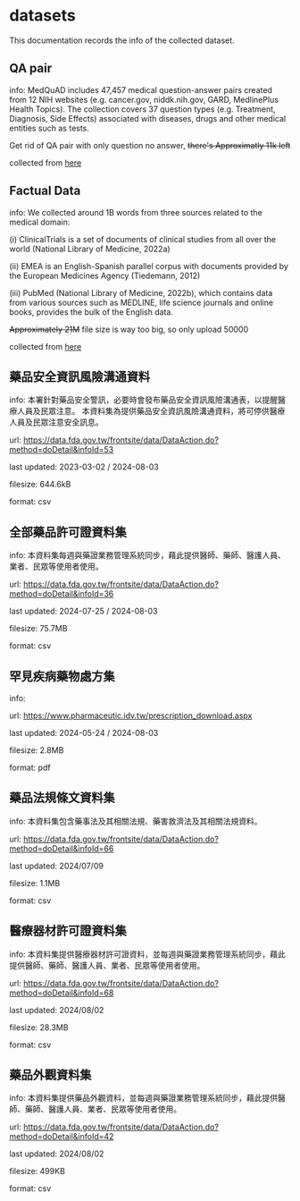 # datasets

This documentation records the info of the collected dataset.

## QA pair

info: MedQuAD includes 47,457 medical question-answer pairs created from 12 NIH websites (e.g. cancer.gov, niddk.nih.gov, GARD, MedlinePlus Health Topics). The collection covers 37 question types (e.g. Treatment, Diagnosis, Side Effects) associated with diseases, drugs and other medical entities such as tests.

Get rid of QA pair with only question no answer, ~~there's Approximatly 11k left~~

collected from [here](https://github.com/abachaa/MedQuAD)

## Factual Data

info: We collected around 1B words from three sources related to the medical domain:

(i) ClinicalTrials is a set of documents of clinical studies from all over the world (National Library of Medicine, 2022a)

(ii) EMEA is an English-Spanish parallel corpus with documents provided by the European Medicines Agency (Tiedemann, 2012)

(iii) PubMed (National Library of Medicine, 2022b), which contains data from various sources such as MEDLINE, life science journals and online books, provides the bulk of the English data.

~~Approximately 21M~~  file size is way too big, so only upload 50000

collected from [here](https://huggingface.co/datasets/HiTZ/Multilingual-Medical-Corpus)

## 藥品安全資訊風險溝通資料

info: 本署針對藥品安全警訊，必要時會發布藥品安全資訊風險溝通表，以提醒醫療人員及民眾注意。 本資料集為提供藥品安全資訊風險溝通資料，將可停供醫療人員及民眾注意安全訊息。

url: https://data.fda.gov.tw/frontsite/data/DataAction.do?method=doDetail&infoId=53

last updated: 2023-03-02 / 2024-08-03

filesize: 644.6kB

format: csv

## 全部藥品許可證資料集

info: 本資料集每週與藥證業務管理系統同步，藉此提供醫師、藥師、醫護人員、業者、民眾等使用者使用。

url: https://data.fda.gov.tw/frontsite/data/DataAction.do?method=doDetail&infoId=36

last updated: 2024-07-25 / 2024-08-03

filesize: 75.7MB

format: csv

## 罕見疾病藥物處方集

info: 

url: https://www.pharmaceutic.idv.tw/prescription_download.aspx

last updated: 2024-05-24 / 2024-08-03

filesize: 2.8MB

format: pdf

## 藥品法規條文資料集

info: 本資料集包含藥事法及其相關法規、藥害救濟法及其相關法規資料。

url: https://data.fda.gov.tw/frontsite/data/DataAction.do?method=doDetail&infoId=66

last updated: 2024/07/09

filesize: 1.1MB

format: csv

## 醫療器材許可證資料集

info: 本資料集提供醫療器材許可證資料，並每週與藥證業務管理系統同步，藉此提供醫師、藥師、醫護人員、業者、民眾等使用者使用。

url: https://data.fda.gov.tw/frontsite/data/DataAction.do?method=doDetail&infoId=68

last updated: 2024/08/02

filesize: 28.3MB

format: csv

## 藥品外觀資料集

info: 本資料集提供藥品外觀資料，並每週與藥證業務管理系統同步，藉此提供醫師、藥師、醫護人員、業者、民眾等使用者使用。

url: https://data.fda.gov.tw/frontsite/data/DataAction.do?method=doDetail&infoId=42

last updated: 2024/08/02

filesize: 499KB

format: csv
